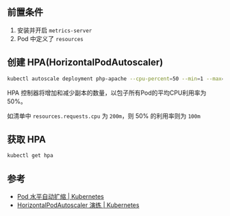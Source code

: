 ## 前置条件

1. 安装并开启 `metrics-server`
2. Pod 中定义了 `resources`

## 创建 HPA(HorizontalPodAutoscaler)

```bash
kubectl autoscale deployment php-apache --cpu-percent=50 --min=1 --max=10
```

HPA 控制器将增加和减少副本的数量，以包子所有Pod的平均CPU利用率为50%。

如清单中 `resources.requests.cpu` 为 `200m`，则 50% 的利用率则为 `100m`


## 获取 HPA

```bash
kubectl get hpa
```

## 参考

- [Pod 水平自动扩缩 | Kubernetes](https://kubernetes.io/zh-cn/docs/tasks/run-application/horizontal-pod-autoscale/#algorithm-details)
- [HorizontalPodAutoscaler 演练 | Kubernetes](https://kubernetes.io/zh-cn/docs/tasks/run-application/horizontal-pod-autoscale-walkthrough/#%E5%87%86%E5%A4%87%E5%BC%80%E5%A7%8B)